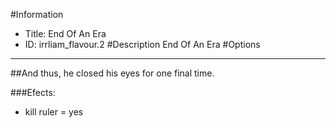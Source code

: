 #Information
 - Title: End Of An Era
 - ID: irrliam_flavour.2
#Description
End Of An Era
#Options

___
##And thus, he closed his eyes for one final time.

###Efects:<ul><li>kill ruler = yes</li></ul>
